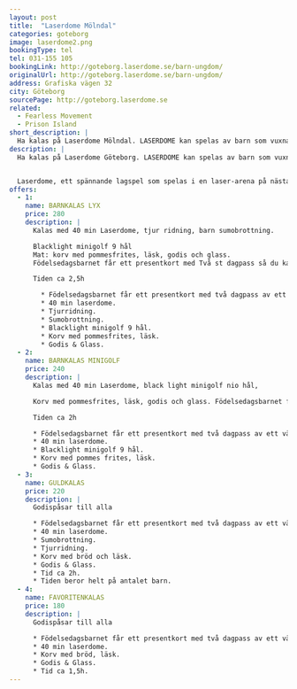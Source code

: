 ```yaml
---
layout: post
title:  "Laserdome Mölndal"
categories: goteborg
image: laserdome2.png
bookingType: tel
tel: 031-155 105
bookingLink: http://goteborg.laserdome.se/barn-ungdom/
originalUrl: http://goteborg.laserdome.se/barn-ungdom/
address: Grafiska vägen 32
city: Göteborg
sourcePage: http://goteborg.laserdome.se
related:
  - Fearless Movement
  - Prison Island
short_description: |
  Ha kalas på Laserdome Mölndal. LASERDOME kan spelas av barn som vuxna, pojkar som flickor. På Laserdome det är det snabbhet, precision och lagsamarbete som är vinnande.
description: |
  Ha kalas på Laserdome Göteborg. LASERDOME kan spelas av barn som vuxna, pojkar som flickor. På Laserdome det är det snabbhet, precision och lagsamarbete som är avgörande. På Laserdome kan du ha ditt kalas om du är mellan 7 och 12 år.


  Laserdome, ett spännande lagspel som spelas i en laser-arena på nästan 1500 kvadratmeter! Laserdome är perfekt för barnkalas: med sensorvästar på överkroppen och lasergevär i händerna jagar ni efter varandra i de mörka gångarna. Göm dig, smyg och spela smartare än dina motsåndare. Hitta fienderna innan de kan hitta dig. Arenan är ett framtidslandskap fullt med ljud och lasereffekter samt hinder och väggar perfekta för att överraska fienden…
offers:
  - 1:
    name: BARNKALAS LYX
    price: 280
    description: |
      Kalas med 40 min Laserdome, tjur ridning, barn sumobrottning.

      Blacklight minigolf 9 hål
      Mat: korv med pommesfrites, läsk, godis och glass.
      Födelsedagsbarnet får ett presentkort med Två st dagpass så du kan spela en heldag Mån-Tors ihop med en kamrat! (Gäller ej lov eller helgdagar. Endast drop-in)

      Tiden ca 2,5h

        * Födelsedagsbarnet får ett presentkort med två dagpass av ett värde på 400:-.
        * 40 min laserdome.
        * Tjurridning.
        * Sumobrottning.
        * Blacklight minigolf 9 hål.
        * Korv med pommesfrites, läsk.
        * Godis & Glass.
  - 2:
    name: BARNKALAS MINIGOLF
    price: 240
    description: |
      Kalas med 40 min Laserdome, black light minigolf nio hål,

      Korv med pommesfrites, läsk, godis och glass. Födelsedagsbarnet får ett presentkort med Två st dagpass så du kan spela en heldag Mån-Tors ihop med en kamrat! (Gäller ej lov eller helgdagar. Endast drop-in)

      Tiden ca 2h

      * Födelsedagsbarnet får ett presentkort med två dagpass av ett värde på 400:-.
      * 40 min laserdome.
      * Blacklight minigolf 9 hål.
      * Korv med pommes frites, läsk.
      * Godis & Glass.
  - 3:
    name: GULDKALAS
    price: 220
    description: |
      Godispåsar till alla

      * Födelsedagsbarnet får ett presentkort med två dagpass av ett värde på 400:-.
      * 40 min laserdome.
      * Sumobrottning.
      * Tjurridning.
      * Korv med bröd och läsk.
      * Godis & Glass.
      * Tid ca 2h.
      * Tiden beror helt på antalet barn.
  - 4:
    name: FAVORITENKALAS
    price: 180
    description: |
      Godispåsar till alla

      * Födelsedagsbarnet får ett presentkort med två dagpass av ett värde på 400:-.
      * 40 min laserdome.
      * Korv med bröd, läsk.
      * Godis & Glass.
      * Tid ca 1,5h.
---
```

